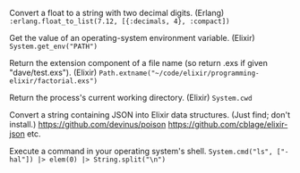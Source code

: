 Convert a float to a string with two decimal digits. (Erlang)
`:erlang.float_to_list(7.12, [{:decimals, 4}, :compact])`

Get the value of an operating-system environment variable. (Elixir)
`System.get_env("PATH")`

Return the extension component of a file name (so return .exs if given
"dave/test.exs"). (Elixir)
`Path.extname("~/code/elixir/programming-elixir/factorial.exs")`

Return the process's current working directory. (Elixir)
`System.cwd`

Convert a string containing JSON into Elixir data structures. (Just
find; don't install.)
https://github.com/devinus/poison
https://github.com/cblage/elixir-json
etc.

Execute a command in your operating system's shell.
`System.cmd("ls", ["-hal"]) |> elem(0) |> String.split("\n")`
